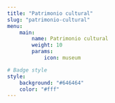 ```yaml
---
title: "Patrimonio cultural"
slug: "patrimonio-cultural"
menu: 
    main:
        name: Patrimonio cultural
        weight: 10
        params:
            icon: museum

# Badge style
style:
    background: "#646464"
    color: "#fff"
---
```

